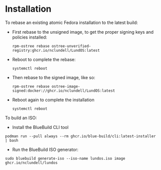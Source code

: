 # Installation
To rebase an existing atomic Fedora installation to the latest build:

- First rebase to the unsigned image, to get the proper signing keys and policies installed:
  ```
  rpm-ostree rebase ostree-unverified-registry:ghcr.io/nclundell/LundOS:latest
  ```
- Reboot to complete the rebase:
  ```
  systemctl reboot
  ```
- Then rebase to the signed image, like so:
  ```
  rpm-ostree rebase ostree-image-signed:docker://ghcr.io/nclundell/LundOS:latest
  ```
- Reboot again to complete the installation
  ```
  systemctl reboot
  ```

To build an ISO:
  - Install the BlueBuild CLI tool
  ```
  podman run --pull always --rm ghcr.io/blue-build/cli:latest-installer | bash
  ```
  - Run the BlueBuild ISO generator:
  ```
  sudo bluebuild generate-iso --iso-name lundos.iso image ghcr.io/nclundell/lundos
  ```

